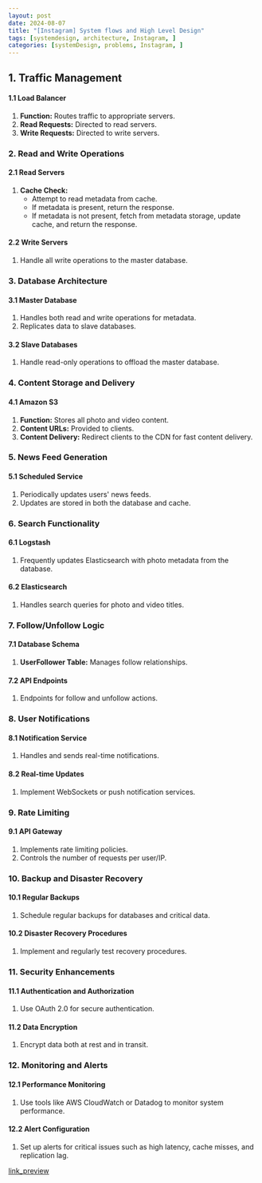 ```yaml
---
layout: post
date: 2024-08-07
title: "[Instagram] System flows and High Level Design"
tags: [systemdesign, architecture, Instagram, ]
categories: [systemDesign, problems, Instagram, ]
---
```



## 1. Traffic Management


#### 1.1 Load Balancer

1. **Function:** Routes traffic to appropriate servers.
2. **Read Requests:** Directed to read servers.
3. **Write Requests:** Directed to write servers.

### 2. Read and Write Operations


#### 2.1 Read Servers

1. **Cache Check:**
	- Attempt to read metadata from cache.
	- If metadata is present, return the response.
	- If metadata is not present, fetch from metadata storage, update cache, and return the response.

#### 2.2 Write Servers

1. Handle all write operations to the master database.

### 3. Database Architecture


#### 3.1 Master Database

1. Handles both read and write operations for metadata.
2. Replicates data to slave databases.

#### 3.2 Slave Databases

1. Handle read-only operations to offload the master database.

### 4. Content Storage and Delivery


#### 4.1 Amazon S3

1. **Function:** Stores all photo and video content.
2. **Content URLs:** Provided to clients.
3. **Content Delivery:** Redirect clients to the CDN for fast content delivery.

### 5. News Feed Generation


#### 5.1 Scheduled Service

1. Periodically updates users' news feeds.
2. Updates are stored in both the database and cache.

### 6. Search Functionality


#### 6.1 Logstash

1. Frequently updates Elasticsearch with photo metadata from the database.

#### 6.2 Elasticsearch

1. Handles search queries for photo and video titles.

### 7. Follow/Unfollow Logic


#### 7.1 Database Schema

1. **UserFollower Table:** Manages follow relationships.

#### 7.2 API Endpoints

1. Endpoints for follow and unfollow actions.

### 8. User Notifications


#### 8.1 Notification Service

1. Handles and sends real-time notifications.

#### 8.2 Real-time Updates

1. Implement WebSockets or push notification services.

### 9. Rate Limiting


#### 9.1 API Gateway

1. Implements rate limiting policies.
2. Controls the number of requests per user/IP.

### 10. Backup and Disaster Recovery


#### 10.1 Regular Backups

1. Schedule regular backups for databases and critical data.

#### 10.2 Disaster Recovery Procedures

1. Implement and regularly test recovery procedures.

### 11. Security Enhancements


#### 11.1 Authentication and Authorization

1. Use OAuth 2.0 for secure authentication.

#### 11.2 Data Encryption

1. Encrypt data both at rest and in transit.

### 12. Monitoring and Alerts


#### 12.1 Performance Monitoring

1. Use tools like AWS CloudWatch or Datadog to monitor system performance.

#### 12.2 Alert Configuration

1. Set up alerts for critical issues such as high latency, cache misses, and replication lag.

[link_preview](https://whimsical.com/instagram-high-level-design-GrSuRQdbwqtwwBhtLa7337)

